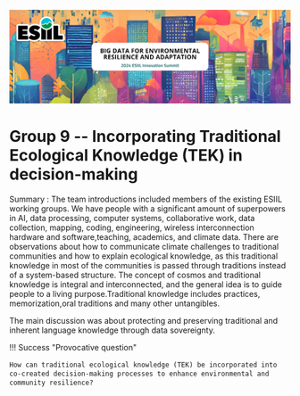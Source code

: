![](./assets/esiil_content/Summit_Header.png)

# Group 9 -- Incorporating Traditional Ecological Knowledge (TEK) in decision-making
Summary :
The team introductions included members of the existing ESIIL working groups. We have people with a significant amount of superpowers in AI, data processing, computer systems, collaborative work, data collection, mapping, coding, engineering, wireless interconnection hardware and software,teaching, academics, and climate data. There are observations about how to communicate climate challenges to traditional communities and how to explain ecological knowledge, as this traditional knowledge in most of the communities is passed through traditions instead of a system-based structure. The concept of cosmos and traditional knowledge is integral and interconnected, and the general idea is to guide people to a living purpose.Traditional knowledge includes practices, memorization,oral traditions and many other untangibles. 

The main discussion was about protecting and preserving traditional and inherent language knowledge through data sovereignty. 

!!! Success "Provocative question"

    How can traditional ecological knowledge (TEK) be incorporated into co-created decision-making processes to enhance environmental and community resilience?



